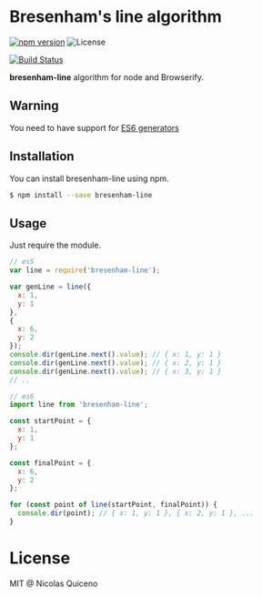# Bresenham's line algorithm

[![npm version](https://img.shields.io/npm/v/bresenham-line.svg)](https://www.npmjs.com/package/bresenham-line)
![License](https://img.shields.io/npm/l/bresenham-line.svg)

[![Build Status](https://travis-ci.org/nquicenob/bresenham-line.svg?branch=master)](https://travis-ci.org/nquicenob/bresenham-line)

**bresenham-line** algorithm for node and Browserify.

## Warning

You need to have support for [ES6 generators](https://developer.mozilla.org/es/docs/Web/JavaScript/Referencia/Sentencias/function*)

## Installation
You can install bresenham-line using npm.

```sh
$ npm install --save bresenham-line
```

## Usage
Just require the module.

```javascript
// es5
var line = require('bresenham-line');

var genLine = line({
  x: 1,
  y: 1
},
{
  x: 6,
  y: 2
});
console.dir(genLine.next().value); // { x: 1, y: 1 }
console.dir(genLine.next().value); // { x: 2, y: 1 }
console.dir(genLine.next().value); // { x: 3, y: 1 }
// ..
```

```javascript
// es6
import line from 'bresenham-line';

const startPoint = {
  x: 1,
  y: 1
};

const finalPoint = {
  x: 6,
  y: 2
};

for (const point of line(startPoint, finalPoint)) {
  console.dir(point); // { x: 1, y: 1 }, { x: 2, y: 1 }, ...
}

```

# License
MIT @ Nicolas Quiceno
